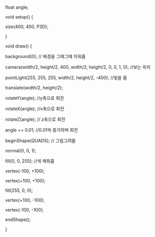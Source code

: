 float angle;

void setup() {

  size(400, 400, P3D);

}

void draw() {

  background(0); // 배경을 그때그때 지워줌

  camera(width/2, height/2, 400, width/2, height/2, 0, 0, 1, 0); //보는 위치

  pointLight(255, 255, 255, width/2, height/2, -400); //빛을 줌  




  translate(width/2, height/2);

  rotateY(angle); //y축으로 회전
 
  rotateX(angle); //x축으로 회전

  rotateZ(angle); // z축으로 회전

  angle += 0.01; //0.01씩 증가하며 회전




  beginShape(QUADS); // 그림그려줌

  normal(0, 0, 1);

  fill(0, 0, 255);  //색 채워줌

  vertex(-100, +100);

  vertex(+100, +100);

  fill(255, 0, 0);

  vertex(+100, -100);

  vertex(-100, -100);

  endShape();

}
